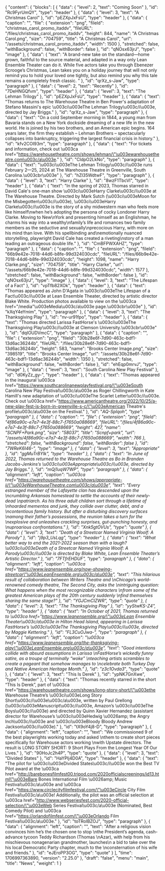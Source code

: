{
"content": {
"blocks": [
{
"data": {
"level": 2,
"text": "Coming Soon"
},
"id": "Rc9FyrUmQY",
"type": "header"
},
{
"data": {
"level": 3,
"text": "A Christmas Carol"
},
"id": "pEZXpJxFsU",
"type": "header"
},
{
"data": {
"caption": "",
"file": {
"extension": "png",
"fileId": "christmas_carol_promo_itaddv",
"fileURL": "/files/christmas_carol_promo_itaddv",
"height": 844,
"name": "A Christmas Carol.png",
"size": "704759",
"title": "A Christmas Carol",
"url": "/assets/christmas_carol_promo_itaddv",
"width": 1500
},
"stretched": false,
"withBackground": false,
"withBorder": false
},
"id": "qNOsx63jrJ",
"type": "image"
},
{
"data": {
"text": "A brand-new take on the standard—home grown, faithful to the source material, and adapted in a way only Lean Ensemble Theater can do it. While five actors take you through Ebenezer Scrooge’s Christmas, Lean takes you on a holiday journey that will not only remind you to hold your loved one tightly, but also remind you why this tale remains a completely fresh classic. "
},
"id": "qrXz_s-Jaw",
"type": "paragraph"
},
{
"data": {
"level": 2,
"text": "Recently"
},
"id": "7DeHNGQfvm",
"type": "header"
},
{
"data": {
"level": 3,
"text": "The Lehman Trilogy"
},
"id": "pEZXpJxFsU",
"type": "header"
},
{
"data": {
"text": "Thomas returns to The Warehouse Theatre in Ben Power's adaptation of Stefano Massini's epic \u003ci\u003eThe Lehman Trilogy\u003c/i\u003e, directed by Jay Briggs."
},
"id": "qrXz_s-Jaw",
"type": "paragraph"
},
{
"data": {
"text": "On a cold September morning in 1844, a young man from Bavaria stands on a New York dockside dreaming of a new life in the new world. He is joined by his two brothers, and an American epic begins. 164 years later, the firm they establish – Lehman Brothers – spectacularly collapses into bankruptcy, triggering the largest financial crisis in history."
},
"id": "kfv2COI93m",
"type": "paragraph"
},
{
"data": {
"text": "For tickets and information, check out \u003ca href=\"https://warehousetheatre.com/shows/lehman/\"\u003ewarehousetheatre.com\u003c/a\u003e."
},
"id": "CldpO2LkNo",
"type": "paragraph"
},
{
"data": {
"text": "\u003ci\u003eThe Lehman Trilogy\u003c/i\u003e runs February 2—25, 2024 at The Warehouse Theatre in Greenville, South Carolina.\u003cbr\u003e"
},
"id": "hZI35WdtwF",
"type": "paragraph"
},
{
"data": {
"level": 3,
"text": "Harry Clarke"
},
"id": "8wzF1TbcVI",
"type": "header"
},
{
"data": {
"text": "In the spring of 2023, Thomas starred in David Cale's one-man show \u003ci\u003eHarry Clarke\u003c/i\u003e at The Warehouse Theatre. Directed by Mark Sutch (\u003ci\u003eMoon for the Misbegotten\u003c/i\u003e), \u003ci\u003eHarry Clarke\u003c/i\u003e is the story of a shy midwestern man who feels more like himself\nwhen he’s adopting the persona of cocky Londoner Harry Clarke. Moving to New\nYork and presenting himself as an Englishman, he charms his way into a wealthy\nfamily’s life and romances two family members as the seductive and sexually\nprecocious Harry, with more on his mind than love. With his spellbinding and\nemotionally nuanced storytelling, playwright David Cale has created a riveting\nstory of a man leading an outrageous double life."
},
"id": "CmBFPWXAHZ",
"type": "paragraph"
},
{
"data": {
"caption": "",
"file": {
"extension": "png",
"fileId": "66b9e42e-7018-44d6-b8fe-99d324030cdc",
"fileURL": "/files/66b9e42e-7018-44d6-b8fe-99d324030cdc",
"height": 1098,
"name": "Harry Clarke.png",
"size": "704759",
"title": "Harry Clarke",
"url": "/assets/66b9e42e-7018-44d6-b8fe-99d324030cdc",
"width": 1577
},
"stretched": false,
"withBackground": false,
"withBorder": false
},
"id": "qNOsx63jrJ",
"type": "image"
},
{
"data": {
"level": 3,
"text": "The Lifespan of a Fact"
},
"id": "vpTfb82XOk",
"type": "header"
},
{
"data": {
"text": "Thomas appeared as John D'Agata in \u003ci\u003eThe Lifespan of a Fact\u003c/i\u003e at Lean Ensemble Theater, directed by artistic director Blake White. Production photos available to view on the \u003ca href=\"/media\"\u003eMedia\u003c/a\u003e page.\u003cbr\u003e"
},
"id": "kXqY4eYmim",
"type": "paragraph"
},
{
"data": {
"level": 3,
"text": "The Thanksgiving Play"
},
"id": "nv-ur91fpo",
"type": "header"
},
{
"data": {
"text": "Thomas directed Larissa FastHorse's \u003ci\u003eThe Thanksgiving Play\u003c/i\u003e at Clemson University.\u003cbr\u003e"
},
"id": "dqIOUDVmcC",
"type": "paragraph"
},
{
"data": {
"caption": "",
"file": {
"extension": "png",
"fileId": "30b28e6f-7d90-463c-bdf1-13d6ac36244b",
"fileURL": "/files/30b28e6f-7d90-463c-bdf1-13d6ac36244b",
"height": 583,
"name": "Brooks Center Image.png",
"size": "398519",
"title": "Brooks Center Image",
"url": "/assets/30b28e6f-7d90-463c-bdf1-13d6ac36244b",
"width": 1350
},
"stretched": false,
"withBackground": false,
"withBorder": false
},
"id": "ehEqp0mrvJ",
"type": "image"
},
{
"data": {
"level": 3,
"text": "South Carolina New Play Festival"
},
"id": "d0KyZz_gy-",
"type": "header"
},
{
"data": {
"text": "Thomas appeared in the inaugural \u003ca href=\"https://www.southcarolinanewplayfestival.org/\"\u003eSouth Carolina New Play Festival\u003c/a\u003e as Roger Chillingworth in Kate Hamill's new adaptation of \u003ci\u003eThe Scarlet Letter\u003c/i\u003e. Check out \u003ca href=\"https://www.americantheatre.org/2022/10/25/a-new-play-fest-is-born-in-greenville-s-c/\"\u003eAmerican Theatre's profile\u003c/a\u003e on the Festival."
},
"id": "_AQ-Splqoh",
"type": "paragraph"
},
{
"data": {
"caption": "",
"file": {
"extension": "png",
"fileId": "4f86a90c-e7a7-4e3f-88c7-f7650a088669",
"fileURL": "/files/4f86a90c-e7a7-4e3f-88c7-f7650a088669",
"height": 427,
"name": "SCNPF+Park.png",
"size": "58037",
"title": "Scnpf+park",
"url": "/assets/4f86a90c-e7a7-4e3f-88c7-f7650a088669",
"width": 766
},
"stretched": false,
"withBackground": false,
"withBorder": false
},
"id": "7WReK6I46-",
"type": "image"
},
{
"data": {
"level": 3,
"text": "Appropriate"
},
"id": "ggMuTrBYlk",
"type": "header"
},
{
"data": {
"text": "In June of 2022, Thomas returned to the Warehouse Theatre as Bo in Branden Jacobs-Jenkins’s \u003ci\u003eAppropriate\u003c/i\u003e, directed by Jay Briggs."
},
"id": "mQj1uqW7WP",
"type": "paragraph"
},
{
"data": {
"alignment": "left",
"caption": "\u003ca href=\"https://warehousetheatre.com/shows/appropriate-ii/\"\u003eWarehouseTheatre.com\u003c/a\u003e",
"text": "Every estranged member of the Lafayette clan has descended upon the \ncrumbling Arkansas homestead to settle the accounts of their newly-dead \npatriarch. As his three adult children sort through a lifetime of \nhoarded mementos and junk, they collide over clutter, debt, and a \ncontentious family history. But after a disturbing discovery surfaces \namong their father’s possessions, the reunion takes a turn for the \nexplosive and unleashes crackling surprises, gut-punching honesty, and \nuproarious confrontations."
},
"id": "Xnk5gtOVUs",
"type": "quote"
},
{
"data": {
"level": 3,
"text": "Death of a Streetcar Named Virginia Woolf: A Parody"
},
"id": "j9p3_UsLqg",
"type": "header"
},
{
"data": {
"text": "What better way to end the 2021-2022 season than with a laugh? \u003ci\u003eDeath of a Streetcar Named Virginia Woolf: A Parody\u003c/i\u003e is directed by Blake White, Lean Ensemble Theater’s Artistic Director."
},
"id": "7FTfrEHDUF",
"type": "paragraph"
},
{
"data": {
"alignment": "left",
"caption": "\u003ca href=\"https://www.leanensemble.org/now-showing-streetcar\"\u003eLeanEnsemble.org\u003c/a\u003e",
"text": "This hilarious result of collaboration between Writers Theatre and \nChicago’s world-renowned comedy theatre, The Second City, asks the \nintriguing question: What happens when the most recognizable characters \nfrom some of the greatest American plays of the 20th century suddenly \nfind themselves sharing the same stage?"
},
"id": "YGJCmCIZWR",
"type": "quote"
},
{
"data": {
"level": 3,
"text": "The Thanksgiving Play"
},
"id": "yyStwKS-Z4",
"type": "header"
},
{
"data": {
"text": "In October of 2021, Thomas returned to \u003ca href=\"https://www.leanensemble.org/\"\u003eLean Ensemble Theater\u003c/a\u003e in Hilton Head Island, appearing in Larissa FastHorse’s \u003ci\u003eThe Thanksgiving Play\u003c/i\u003e, directed by Maggie Kettering."
},
"id": "FL3CuOJwa-",
"type": "paragraph"
},
{
"data": {
"alignment": "left",
"caption": "\u003ca href=\"https://www.leanensemble.org/the-thanksgiving-play\"\u003eLeanEnsemble.org\u003c/a\u003e",
"text": "Good intentions collide with absurd assumptions in Larissa \nFastHorse’s wickedly funny satire, as a troupe of terminally “woke” \nteaching artists scrambles to create a pageant that somehow manages to \ncelebrate both Turkey Day and Native American Heritage Month."
},
"id": "z3c1Ovda3_",
"type": "quote"
},
{
"data": {
"level": 3,
"text": "This Is Derek"
},
"id": "ypNK7GnXwe",
"type": "header"
},
{
"data": {
"text": "Thomas recently starred in the short “This Is Derek”, part of \u003ca href=\"https://warehousetheatre.com/shows/long-story-short/\"\u003ethe Warehouse Theatre’s \u003ci\u003eLong Story Short\u003c/i\u003e\u003c/a\u003e, written by Paul Grellong (\u003ci\u003eManuscript\u003c/i\u003e, Amazon’s \u003ci\u003eThe Boys\u003c/i\u003e) and directed by Quinn Xavier Hernandez (assistant director for Warehouse’s \u003ci\u003eHedwig \u0026amp; the Angry Inch\u003c/i\u003e and \u003ci\u003eBloody Bloody Andrew Jackson\u003c/i\u003e)."
},
"id": "tX9oY4j8-D",
"type": "paragraph"
},
{
"data": {
"alignment": "left",
"caption": "",
"text": "We commissioned 9 of the best playwrights working today and asked \nthem to create short pieces specifically for Warehouse actors working \nwith Upstate directors. The result is LONG STORY SHORT: 9 Short Plays From the Longest Year Of Our Lives."
},
"id": "90HoJc2h4P",
"type": "quote"
},
{
"data": {
"level": 3,
"text": "Divided States"
},
"id": "HaYPIj4D0A",
"type": "header"
},
{
"data": {
"text": "The pilot for \u003ci\u003eDivided States\u003c/i\u003e won the Best TV Pilot award at the \u003ca href=\"http://barebonesfilmfest00.tripod.com/2020officialscreenings/id13.html\"\u003eBare Bones International Film \u0026amp; Music Festival\u003c/a\u003e and \u003ca href=\"https://www.circlecityfilmfestival.com/\"\u003eCircle City Film Festival\u003c/a\u003e! Additionally, the pilot was an official selection at \u003ca href=\"http://www.webseriesfest.com/2020-official-selection/\"\u003eWeb Series Festival\u003c/a\u003e (Nominated, Best Comedy Pilot) and \u003ca href=\"https://orlandofilmfest.com/\"\u003eOrlando Film Festival\u003c/a\u003e."
},
"id": "toTRoIBZOJ",
"type": "paragraph"
},
{
"data": {
"alignment": "left",
"caption": "",
"text": "After a religious vision convinces him he’s the chosen one to stop \nthe President’s agenda, cash-advance tycoon Teddy Richardson (Thomas \nAzar), with help from his mischievous nonagenarian grandmother, launches\n a bid to take over the his local Democratic Party chapter, much to the \nconsternation of his wife and friends."
},
"id": "eJEroPP3OG",
"type": "quote"
}
],
"time": 1706997363890,
"version": "2.25.0"
},
"draft": "false",
"menu": "main",
"title": "News",
"weight": 1
}

